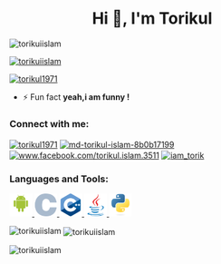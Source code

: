 <h1 align="center">Hi 👋, I'm Torikul</h1>
<p align="left"> <img src="https://komarev.com/ghpvc/?username=torikuiislam&label=Profile%20views&color=0e75b6&style=flat" alt="torikuiislam" /> </p>

<p align="left"> <a href="https://github.com/ryo-ma/github-profile-trophy"><img src="https://github-profile-trophy.vercel.app/?username=torikuiislam" alt="torikuiislam" /></a> </p>

<p align="left"> <a href="https://twitter.com/torikul1971" target="blank"><img src="https://img.shields.io/twitter/follow/torikul1971?logo=twitter&style=for-the-badge" alt="torikul1971" /></a> </p>

- ⚡ Fun fact **yeah,i am funny !**

<h3 align="left">Connect with me:</h3>
<p align="left">
<a href="https://twitter.com/torikul1971" target="blank"><img align="center" src="https://raw.githubusercontent.com/rahuldkjain/github-profile-readme-generator/neutral-icons/src/images/icons/Social/twitter.svg" alt="torikul1971" height="30" width="40" /></a>
<a href="https://linkedin.com/in/md-torikul-islam-8b0b17199" target="blank"><img align="center" src="https://raw.githubusercontent.com/rahuldkjain/github-profile-readme-generator/neutral-icons/src/images/icons/Social/linked-in-alt.svg" alt="md-torikul-islam-8b0b17199" height="30" width="40" /></a>
<a href="https://fb.com/www.facebook.com/torikul.islam.3511" target="blank"><img align="center" src="https://raw.githubusercontent.com/rahuldkjain/github-profile-readme-generator/neutral-icons/src/images/icons/Social/facebook.svg" alt="www.facebook.com/torikul.islam.3511" height="30" width="40" /></a>
<a href="https://instagram.com/iam_torik" target="blank"><img align="center" src="https://raw.githubusercontent.com/rahuldkjain/github-profile-readme-generator/neutral-icons/src/images/icons/Social/instagram.svg" alt="iam_torik" height="30" width="40" /></a>
</p>

<h3 align="left">Languages and Tools:</h3>
<p align="left"> <a href="https://developer.android.com" target="_blank"> <img src="https://raw.githubusercontent.com/devicons/devicon/master/icons/android/android-original-wordmark.svg" alt="android" width="40" height="40"/> </a> <a href="https://www.cprogramming.com/" target="_blank"> <img src="https://raw.githubusercontent.com/devicons/devicon/master/icons/c/c-original.svg" alt="c" width="40" height="40"/> </a> <a href="https://www.w3schools.com/cpp/" target="_blank"> <img src="https://raw.githubusercontent.com/devicons/devicon/master/icons/cplusplus/cplusplus-original.svg" alt="cplusplus" width="40" height="40"/> </a> <a href="https://www.java.com" target="_blank"> <img src="https://raw.githubusercontent.com/devicons/devicon/master/icons/java/java-original.svg" alt="java" width="40" height="40"/> </a> <a href="https://www.python.org" target="_blank"> <img src="https://raw.githubusercontent.com/devicons/devicon/master/icons/python/python-original.svg" alt="python" width="40" height="40"/> </a> </p>

<p><img align="left" src="https://github-readme-stats.vercel.app/api/top-langs?username=torikuiislam&show_icons=true&locale=en&layout=compact" alt="torikuiislam" /></p>

<p>&nbsp;<img align="center" src="https://github-readme-stats.vercel.app/api?username=torikuiislam&show_icons=true&locale=en" alt="torikuiislam" /></p>

<p><img align="center" src="https://github-readme-streak-stats.herokuapp.com/?user=torikuiislam&" alt="torikuiislam" /></p>

